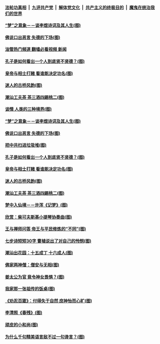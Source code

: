 ####  [法轮功真相](../../../../basic/blob/master/README.md?t=09290101) &nbsp;|&nbsp; [九评共产党](../../../../9ping.md/blob/master/README.md?t=09290101) &nbsp;|&nbsp; [解体党文化](../../../../jtdwh.md/blob/master/README.md?t=09290101)  &nbsp;|&nbsp; [共产主义的终极目的](../../../../gczydzjmd.md/blob/master/README.md?t=09290101) &nbsp;|&nbsp; [魔鬼在统治我们的世界](../../../../mgztzwmdsj.md/blob/master/README.md?t=09290101) 

#### [“梦”之意象－－谈李煜诗词及其人生(图)](../pages/p7/1016659.md?t=09290101) 

#### [佛说口出恶言 失德的下场(图)](../pages/p7/1017389.md?t=09290101) 

#### [油管热门频道 翻墙必看视频 新闻](http://209.250.226.216:81/youtube.html?09290101)

#### [孔子是如何看出一个人到底贤不贤德？(图)](../pages/p7/1017529.md?t=09290101) 

#### [皇帝与相士打赌 看谁能决定功名(图)](../pages/p7/1016886.md?t=09290101) 

#### [迷人的古桥风韵(图)](../pages/p7/1016622.md?t=09290101) 

#### [潮汕工夫茶 茶三酒四踢桃二(图)](../pages/p7/1017605.md?t=09290101) 

#### [谈情 人类的三种境界(图)](../pages/p7/1017536.md?t=09290101) 

#### [“梦”之意象－－谈李煜诗词及其人生(图)](../pages/p7/1016659.md?t=09290101) 

#### [佛说口出恶言 失德的下场(图)](../pages/p7/1017389.md?t=09290101) 

#### [把中共扫进垃圾堆(图)](../pages/p7/1017637.md?t=09290101) 

#### [孔子是如何看出一个人到底贤不贤德？(图)](../pages/p7/1017529.md?t=09290101) 

#### [皇帝与相士打赌 看谁能决定功名(图)](../pages/p7/1016886.md?t=09290101) 

#### [迷人的古桥风韵(图)](../pages/p7/1016622.md?t=09290101) 

#### [潮汕工夫茶 茶三酒四踢桃二(图)](../pages/p7/1017605.md?t=09290101) 

#### [梦中入仙境－－许浑《记梦》(图)](../pages/p7/1016991.md?t=09290101) 

#### [欣赏：柴可夫斯基小提琴协奏曲(图)](../pages/p7/1016199.md?t=09290101) 

#### [王与禅师问答 帝王与平民修炼的“不同”(图)](../pages/p7/1017487.md?t=09290101) 

#### [七步诗短短30字 曹植说出了对自己的怜悯(图)](../pages/p7/1017306.md?t=09290101) 

#### [潮汕出花园：十五成丁 十六成人(图)](../pages/p7/1017543.md?t=09290101) 

#### [佛家两神僧：僧安与无相(图)](../pages/p7/1017527.md?t=09290101) 

#### [姜太公为官 竟令神女畏惧？(图)](../pages/p7/1017519.md?t=09290101) 

#### [我家那一张祖传的饭桌(图)](../pages/p7/1017485.md?t=09290101) 

#### [《劝忍百箴》：付得失于自然 庶神怡而心旷(图)](../pages/p7/1017440.md?t=09290101) 

#### [李清照《春残》(图)](../pages/p7/1017046.md?t=09290101) 

#### [顽皮的小和尚(图)](../pages/p7/1015669.md?t=09290101) 

#### [为什么千句精美语言敌不过一句谗言？(图)](../pages/p7/1017443.md?t=09290101) 

<img src='http://gfw-breaker.win/goodnews/indexes/p7.md' width='0px' height='0px'/>
